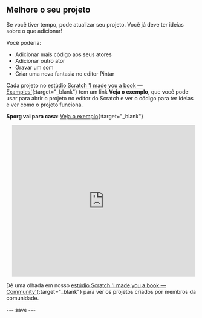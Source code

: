 ## Melhore o seu projeto

Se você tiver tempo, pode atualizar seu projeto. Você já deve ter ideias sobre o que adicionar!

Você poderia:
- Adicionar mais código aos seus atores
- Adicionar outro ator
- Gravar um som
- Criar uma nova fantasia no editor Pintar

Cada projeto no [estúdio Scratch 'I made you a book — Examples'](https://scratch.mit.edu/studios/29082370){:target="_blank"} tem um link **Veja o exemplo**, que você pode usar para abrir o projeto no editor do Scratch e ver o código para ter ideias e ver como o projeto funciona.

**Sporg vai para casa**: [Veja o exemplo](https://scratch.mit.edu/projects/628384840/editor){:target="_blank"}
<div class="scratch-preview" style="margin-left: 15px;">
  <iframe allowtransparency="true" width="485" height="402" src="https://scratch.mit.edu/projects/embed/628384840/?autostart=false" frameborder="0"></iframe>
</div>

Dê uma olhada em nosso [estúdio Scratch 'I made you a book — Community'](https://scratch.mit.edu/studios/29092393/){:target="_blank"} para ver os projetos criados por membros da comunidade.

--- save ---

